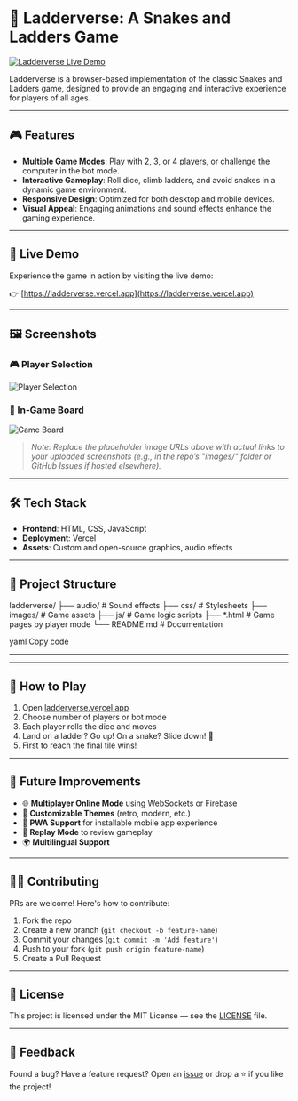 # 🐍 Ladderverse: A Snakes and Ladders Game

[![Ladderverse Live Demo](https://img.shields.io/badge/Live%20Demo-Click%20Here-brightgreen)](https://ladderverse.vercel.app)

Ladderverse is a browser-based implementation of the classic Snakes and Ladders game, designed to provide an engaging and interactive experience for players of all ages.

---

## 🎮 Features

- **Multiple Game Modes**: Play with 2, 3, or 4 players, or challenge the computer in the bot mode.
- **Interactive Gameplay**: Roll dice, climb ladders, and avoid snakes in a dynamic game environment.
- **Responsive Design**: Optimized for both desktop and mobile devices.
- **Visual Appeal**: Engaging animations and sound effects enhance the gaming experience.

---

## 🚀 Live Demo

Experience the game in action by visiting the live demo:

👉 [https://ladderverse.vercel.app](https://ladderverse.vercel.app)

---

## 🖼️ Screenshots

### 🎮 Player Selection
![Player Selection](https://user-images.githubusercontent.com/your-screenshot-link1.png)

### 🐍 In-Game Board
![Game Board](https://user-images.githubusercontent.com/your-screenshot-link2.png)

> *Note: Replace the placeholder image URLs above with actual links to your uploaded screenshots (e.g., in the repo’s "images/" folder or GitHub Issues if hosted elsewhere).*

---

## 🛠️ Tech Stack

- **Frontend**: HTML, CSS, JavaScript
- **Deployment**: Vercel
- **Assets**: Custom and open-source graphics, audio effects

---

## 📂 Project Structure

ladderverse/ ├── audio/ # Sound effects ├── css/ # Stylesheets ├── images/ # Game assets ├── js/ # Game logic scripts ├── *.html # Game pages by player mode └── README.md # Documentation

yaml
Copy code


---


---

## 📌 How to Play

1. Open [ladderverse.vercel.app](https://ladderverse.vercel.app)
2. Choose number of players or bot mode
3. Each player rolls the dice and moves
4. Land on a ladder? Go up! On a snake? Slide down! 🐍
5. First to reach the final tile wins!

---

## 🚧 Future Improvements

- 🌐 **Multiplayer Online Mode** using WebSockets or Firebase
- 🎨 **Customizable Themes** (retro, modern, etc.)
- 📱 **PWA Support** for installable mobile app experience
- 🔁 **Replay Mode** to review gameplay
- 🌍 **Multilingual Support**

---

## 🧑‍💻 Contributing

PRs are welcome! Here's how to contribute:

1. Fork the repo
2. Create a new branch (`git checkout -b feature-name`)
3. Commit your changes (`git commit -m 'Add feature'`)
4. Push to your fork (`git push origin feature-name`)
5. Create a Pull Request

---

## 📄 License

This project is licensed under the MIT License — see the [LICENSE](LICENSE) file.

---

## 💬 Feedback

Found a bug? Have a feature request? Open an [issue](https://github.com/hridyansh5492/ladderverse/issues) or drop a ⭐ if you like the project!
